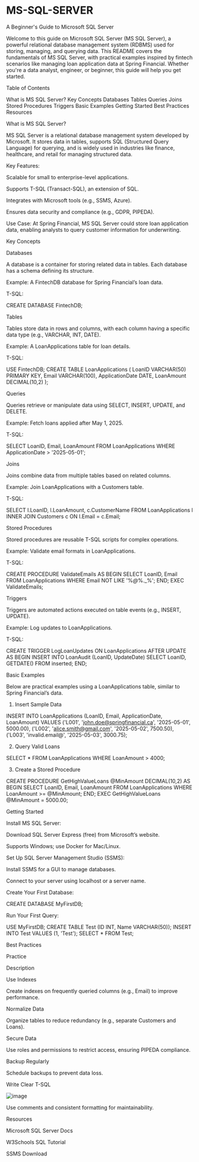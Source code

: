 # MS-SQL-SERVER
A Beginner's Guide to Microsoft SQL Server

Welcome to this guide on Microsoft SQL Server (MS SQL Server), a powerful relational database management system (RDBMS) used for storing, managing, and querying data. This README covers the fundamentals of MS SQL Server, with practical examples inspired by fintech scenarios like managing loan application data at Spring Financial. Whether you're a data analyst, engineer, or beginner, this guide will help you get started.



Table of Contents

What is MS SQL Server?
Key Concepts
Databases
Tables
Queries
Joins
Stored Procedures
Triggers
Basic Examples
Getting Started
Best Practices
Resources



What is MS SQL Server?

MS SQL Server is a relational database management system developed by Microsoft. It stores data in tables, supports SQL (Structured Query Language) for querying, and is widely used in industries like finance, healthcare, and retail for managing structured data.





Key Features:





Scalable for small to enterprise-level applications.



Supports T-SQL (Transact-SQL), an extension of SQL.



Integrates with Microsoft tools (e.g., SSMS, Azure).



Ensures data security and compliance (e.g., GDPR, PIPEDA).

Use Case: At Spring Financial, MS SQL Server could store loan application data, enabling analysts to query customer information for underwriting.



Key Concepts

Databases

A database is a container for storing related data in tables. Each database has a schema defining its structure.





Example: A FintechDB database for Spring Financial’s loan data.



T-SQL:

CREATE DATABASE FintechDB;

Tables

Tables store data in rows and columns, with each column having a specific data type (e.g., VARCHAR, INT, DATE).





Example: A LoanApplications table for loan details.



T-SQL:

USE FintechDB;
CREATE TABLE LoanApplications (
    LoanID VARCHAR(50) PRIMARY KEY,
    Email VARCHAR(100),
    ApplicationDate DATE,
    LoanAmount DECIMAL(10,2)
);

Queries

Queries retrieve or manipulate data using SELECT, INSERT, UPDATE, and DELETE.





Example: Fetch loans applied after May 1, 2025.



T-SQL:

SELECT LoanID, Email, LoanAmount
FROM LoanApplications
WHERE ApplicationDate > '2025-05-01';

Joins

Joins combine data from multiple tables based on related columns.





Example: Join LoanApplications with a Customers table.



T-SQL:

SELECT l.LoanID, l.LoanAmount, c.CustomerName
FROM LoanApplications l
INNER JOIN Customers c ON l.Email = c.Email;

Stored Procedures

Stored procedures are reusable T-SQL scripts for complex operations.





Example: Validate email formats in LoanApplications.



T-SQL:

CREATE PROCEDURE ValidateEmails
AS
BEGIN
    SELECT LoanID, Email
    FROM LoanApplications
    WHERE Email NOT LIKE '%_@_%._%';
END;
EXEC ValidateEmails;

Triggers

Triggers are automated actions executed on table events (e.g., INSERT, UPDATE).





Example: Log updates to LoanApplications.



T-SQL:

CREATE TRIGGER LogLoanUpdates
ON LoanApplications
AFTER UPDATE
AS
BEGIN
    INSERT INTO LoanAudit (LoanID, UpdateDate)
    SELECT LoanID, GETDATE()
    FROM inserted;
END;



Basic Examples

Below are practical examples using a LoanApplications table, similar to Spring Financial’s data.

1. Insert Sample Data

INSERT INTO LoanApplications (LoanID, Email, ApplicationDate, LoanAmount)
VALUES 
    ('L001', 'john.doe@springfinancial.ca', '2025-05-01', 5000.00),
    ('L002', 'alice.smith@gmail.com', '2025-05-02', 7500.50),
    ('L003', 'invalid.email@', '2025-05-03', 3000.75);

2. Query Valid Loans

SELECT *
FROM LoanApplications
WHERE LoanAmount > 4000;

3. Create a Stored Procedure

CREATE PROCEDURE GetHighValueLoans
    @MinAmount DECIMAL(10,2)
AS
BEGIN
    SELECT LoanID, Email, LoanAmount
    FROM LoanApplications
    WHERE LoanAmount >= @MinAmount;
END;
EXEC GetHighValueLoans @MinAmount = 5000.00;



Getting Started





Install MS SQL Server:





Download SQL Server Express (free) from Microsoft’s website.



Supports Windows; use Docker for Mac/Linux.



Set Up SQL Server Management Studio (SSMS):





Install SSMS for a GUI to manage databases.



Connect to your server using localhost or a server name.



Create Your First Database:

CREATE DATABASE MyFirstDB;



Run Your First Query:

USE MyFirstDB;
CREATE TABLE Test (ID INT, Name VARCHAR(50));
INSERT INTO Test VALUES (1, 'Test');
SELECT * FROM Test;



Best Practices







Practice



Description





Use Indexes



Create indexes on frequently queried columns (e.g., Email) to improve performance.





Normalize Data



Organize tables to reduce redundancy (e.g., separate Customers and Loans).





Secure Data



Use roles and permissions to restrict access, ensuring PIPEDA compliance.





Backup Regularly



Schedule backups to prevent data loss.





Write Clear T-SQL



![image](https://github.com/user-attachments/assets/13b49dc4-eafd-4596-af70-e4e127dd4c90)

Use comments and consistent formatting for maintainability.



Resources





Microsoft SQL Server Docs



W3Schools SQL Tutorial



SSMS Download
